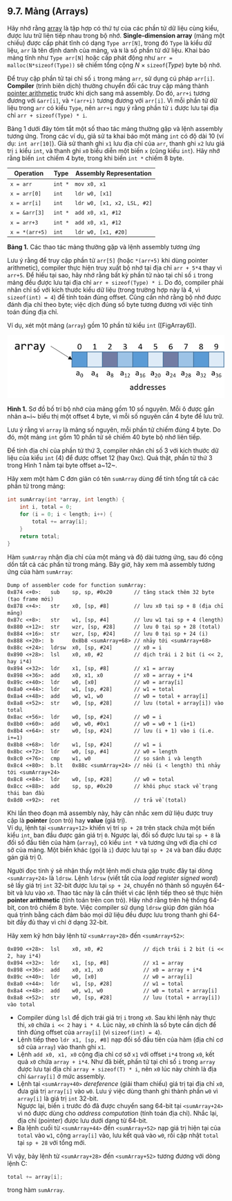
## 9.7. Mảng (Arrays) 

Hãy nhớ rằng [array](../C1-C_intro/arrays_strings.html#_introduction_to_arrays) là tập hợp có thứ tự của các phần tử dữ liệu cùng kiểu, được lưu trữ liên tiếp nhau trong bộ nhớ. **Single-dimension array** (mảng một chiều) được cấp phát tĩnh có dạng `Type arr[N]`, trong đó `Type` là kiểu dữ liệu, `arr` là tên định danh của mảng, và `N` là số phần tử dữ liệu. Khai báo mảng tĩnh như `Type arr[N]` hoặc cấp phát động như `arr = malloc(N*sizeof(Type))` sẽ chiếm tổng cộng *N* × `sizeof`(*Type*) byte bộ nhớ.

Để truy cập phần tử tại chỉ số `i` trong mảng `arr`, sử dụng cú pháp `arr[i]`. **Compiler** (trình biên dịch) thường chuyển đổi các truy cập mảng thành [pointer arithmetic](../C2-C_depth/pointers.html#_pointer_variables) trước khi dịch sang mã assembly. Do đó, `arr+i` tương đương với `&arr[i]`, và `*(arr+i)` tương đương với `arr[i]`. Vì mỗi phần tử dữ liệu trong `arr` có kiểu `Type`, nên `arr+i` ngụ ý rằng phần tử `i` được lưu tại địa chỉ `arr + sizeof(Type) * i`.

Bảng 1 dưới đây tóm tắt một số thao tác mảng thường gặp và lệnh assembly tương ứng. Trong các ví dụ, giả sử ta khai báo một mảng `int` có độ dài 10 (ví dụ: `int arr[10]`). Giả sử thanh ghi `x1` lưu địa chỉ của `arr`, thanh ghi `x2` lưu giá trị `i` kiểu `int`, và thanh ghi `x0` biểu diễn một biến `x` (cũng kiểu `int`). Hãy nhớ rằng biến `int` chiếm 4 byte, trong khi biến `int *` chiếm 8 byte.

| Operation | Type | Assembly Representation |
| --- | --- | --- |
| `x = arr` | `int *` | `mov x0, x1` |
| `x = arr[0]` | `int` | `ldr w0, [x1]` |
| `x = arr[i]` | `int` | `ldr w0, [x1, x2, LSL, #2]` |
| `x = &arr[3]` | `int *` | `add x0, x1, #12` |
| `x = arr+3` | `int *` | `add x0, x1, #12` |
| `x = *(arr+5)` | `int` | `ldr w0, [x1, #20]` |

**Bảng 1.** Các thao tác mảng thường gặp và lệnh assembly tương ứng

Lưu ý rằng để truy cập phần tử `arr[5]` (hoặc `*(arr+5)` khi dùng pointer arithmetic), compiler thực hiện truy xuất bộ nhớ tại địa chỉ `arr + 5*4` thay vì `arr+5`. Để hiểu tại sao, hãy nhớ rằng bất kỳ phần tử nào tại chỉ số `i` trong mảng đều được lưu tại địa chỉ `arr + sizeof(Type) * i`. Do đó, compiler phải nhân chỉ số với kích thước kiểu dữ liệu (trong trường hợp này là 4, vì `sizeof(int) = 4`) để tính toán đúng offset. Cũng cần nhớ rằng bộ nhớ được đánh địa chỉ theo byte; việc dịch đúng số byte tương đương với việc tính toán đúng địa chỉ.

Ví dụ, xét một mảng (`array`) gồm 10 phần tử kiểu `int` ([FigArray6]).

![Each integer in the array requires four bytes.](_images/arrayFig.png)

**Hình 1.** Sơ đồ bố trí bộ nhớ của mảng gồm 10 số nguyên. Mỗi ô được gắn nhãn a~i~ biểu thị một offset 4 byte, vì mỗi số nguyên cần 4 byte để lưu trữ.

Lưu ý rằng vì `array` là mảng số nguyên, mỗi phần tử chiếm đúng 4 byte. Do đó, một mảng `int` gồm 10 phần tử sẽ chiếm 40 byte bộ nhớ liên tiếp.

Để tính địa chỉ của phần tử thứ 3, compiler nhân chỉ số 3 với kích thước dữ liệu của kiểu `int` (4) để được offset 12 (hay 0xc). Quả thật, phần tử thứ 3 trong Hình 1 nằm tại byte offset a~12~.

Hãy xem một hàm C đơn giản có tên `sumArray` dùng để tính tổng tất cả các phần tử trong mảng:

```c
int sumArray(int *array, int length) {
    int i, total = 0;
    for (i = 0; i < length; i++) {
        total += array[i];
    }
    return total;
}
```

Hàm `sumArray` nhận địa chỉ của một mảng và độ dài tương ứng, sau đó cộng dồn tất cả các phần tử trong mảng. Bây giờ, hãy xem mã assembly tương ứng của hàm `sumArray`:


```
Dump of assembler code for function sumArray:
0x874 <+0>:   sub    sp, sp, #0x20       // tăng stack thêm 32 byte (tạo frame mới)
0x878 <+4>:   str    x0, [sp, #8]        // lưu x0 tại sp + 8 (địa chỉ mảng)
0x87c <+8>:   str    w1, [sp, #4]        // lưu w1 tại sp + 4 (length)
0x880 <+12>:  str    wzr, [sp, #28]      // lưu 0 tại sp + 28 (total)
0x884 <+16>:  str    wzr, [sp, #24]      // lưu 0 tại sp + 24 (i)
0x888 <+20>:  b      0x8b8 <sumArray+68> // nhảy tới <sumArray+68>
0x88c <+24>:  ldrsw  x0, [sp, #24]       // x0 = i
0x890 <+28>:  lsl    x0, x0, #2          // dịch trái i 2 bit (i << 2, hay i*4)
0x894 <+32>:  ldr    x1, [sp, #8]        // x1 = array
0x898 <+36>:  add    x0, x1, x0          // x0 = array + i*4
0x89c <+40>:  ldr    w0, [x0]            // w0 = array[i]
0x8a0 <+44>:  ldr    w1, [sp, #28]       // w1 = total
0x8a4 <+48>:  add    w0, w1, w0          // w0 = total + array[i]
0x8a8 <+52>:  str    w0, [sp, #28]       // lưu (total + array[i]) vào total
0x8ac <+56>:  ldr    w0, [sp, #24]       // w0 = i
0x8b0 <+60>:  add    w0, w0, #0x1        // w0 = w0 + 1 (i+1)
0x8b4 <+64>:  str    w0, [sp, #24]       // lưu (i + 1) vào i (i.e. i+=1)
0x8b8 <+68>:  ldr    w1, [sp, #24]       // w1 = i
0x8bc <+72>:  ldr    w0, [sp, #4]        // w0 = length
0x8c0 <+76>:  cmp    w1, w0              // so sánh i và length
0x8c4 <+80>:  b.lt   0x88c <sumArray+24> // nếu (i < length) thì nhảy tới <sumArray+24>
0x8c8 <+84>:  ldr    w0, [sp, #28]       // w0 = total
0x8cc <+88>:  add    sp, sp, #0x20       // khôi phục stack về trạng thái ban đầu
0x8d0 <+92>:  ret                        // trả về (total)
```

Khi lần theo đoạn mã assembly này, hãy cân nhắc xem dữ liệu được truy cập là **pointer** (con trỏ) hay **value** (giá trị).  
Ví dụ, lệnh tại `<sumArray+12>` khiến vị trí `sp + 28` trên stack chứa một biến kiểu `int`, ban đầu được gán giá trị `0`. Ngược lại, đối số được lưu tại `sp + 8` là đối số đầu tiên của hàm (`array`), có kiểu `int *` và tương ứng với địa chỉ cơ sở của mảng. Một biến khác (gọi là `i`) được lưu tại `sp + 24` và ban đầu được gán giá trị 0.

Người đọc tinh ý sẽ nhận thấy một lệnh mới chưa gặp trước đây tại dòng `<sumArray+24>` là `ldrsw`. Lệnh `ldrsw` (viết tắt của *load register signed word*) sẽ lấy giá trị `int` 32-bit được lưu tại `sp + 24`, chuyển nó thành số nguyên 64-bit và lưu vào `x0`. Thao tác này là cần thiết vì các lệnh tiếp theo sẽ thực hiện **pointer arithmetic** (tính toán trên con trỏ). Hãy nhớ rằng trên hệ thống 64-bit, con trỏ chiếm 8 byte. Việc compiler sử dụng `ldrsw` giúp đơn giản hóa quá trình bằng cách đảm bảo mọi dữ liệu đều được lưu trong thanh ghi 64-bit đầy đủ thay vì chỉ ở dạng 32-bit.

Hãy xem kỹ hơn bảy lệnh từ `<sumArray+28>` đến `<sumArray+52>`:

```
0x890 <+28>:  lsl    x0, x0, #2             // dịch trái i 2 bit (i << 2, hay i*4)
0x894 <+32>:  ldr    x1, [sp, #8]           // x1 = array
0x898 <+36>:  add    x0, x1, x0             // x0 = array + i*4
0x89c <+40>:  ldr    w0, [x0]               // w0 = array[i]
0x8a0 <+44>:  ldr    w1, [sp, #28]          // w1 = total
0x8a4 <+48>:  add    w0, w1, w0             // w0 = total + array[i]
0x8a8 <+52>:  str    w0, [sp, #28]          // lưu (total + array[i]) vào total
```

- Compiler dùng `lsl` để dịch trái giá trị `i` trong `x0`. Sau khi lệnh này thực thi, `x0` chứa `i << 2` hay `i * 4`. Lúc này, `x0` chính là số byte cần dịch để tính đúng offset của `array[i]` (vì `sizeof(int) = 4`).
- Lệnh tiếp theo `ldr x1, [sp, #8]` nạp đối số đầu tiên của hàm (địa chỉ cơ sở của `array`) vào thanh ghi `x1`.  
- Lệnh `add x0, x1, x0` cộng địa chỉ cơ sở `x1` với offset `i*4` trong `x0`, kết quả `x0` chứa `array + i*4`. Như đã biết, phần tử tại chỉ số `i` trong `array` được lưu tại địa chỉ `array + sizeof(T) * i`, nên `x0` lúc này chính là địa chỉ `&array[i]` ở mức assembly.
- Lệnh tại `<sumArray+40>` *dereference* (giải tham chiếu) giá trị tại địa chỉ `x0`, đưa giá trị `array[i]` vào `w0`. Lưu ý việc dùng thanh ghi thành phần `w0` vì `array[i]` là giá trị `int` 32-bit.  
  Ngược lại, biến `i` trước đó đã được chuyển sang 64-bit tại `<sumArray+24>` vì nó được dùng cho *address computation* (tính toán địa chỉ). Nhắc lại, địa chỉ (pointer) được lưu dưới dạng từ 64-bit.
- Ba lệnh cuối từ `<sumArray+44>` đến `<sumArray+52>` nạp giá trị hiện tại của `total` vào `w1`, cộng `array[i]` vào, lưu kết quả vào `w0`, rồi cập nhật `total` tại `sp + 28` với tổng mới.

Vì vậy, bảy lệnh từ `<sumArray+28>` đến `<sumArray+52>` tương đương với dòng lệnh C:

```c
total += array[i];
```

trong hàm `sumArray`.
